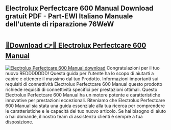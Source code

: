 ## Electrolux Perfectcare 600 Manual Download gratuit PDF - Part-EWl Italiano Manuale dell'utente di riparazione 76WeW

# <h2><a href="http://dfbp1np.blite.top/?on=Electrolux+Perfectcare+600+Manual">🔗Download 👉🔴 Electrolux Perfectcare 600 Manual</a></h2>

[![Electrolux Perfectcare 600 Manual download](https://i.imgur.com/lujVjoI.png)](http://dfbp1np.blite.top/?on=Electrolux+Perfectcare+600+Manual)
Congratulazioni per il tuo nuovo REDDDDDDD! Questa guida per l'utente ha lo scopo di aiutarti a capire e ottenere il massimo dal tuo Prodotto. Informazioni importanti sui requisiti di connettività Electrolux Perfectcare 600 Manual questo prodotto richiede requisiti di connettività specifici per prestazioni ottimali. Questo Electrolux Perfectcare 600 Manual ha un motore potente e caratteristiche innovative per prestazioni eccezionali. Riteniamo che Electrolux Perfectcare 600 Manual sia stata una guida essenziale alla tua ricerca per comprendere le caratteristiche e le capacità del tuo nuovo articolo. Se hai bisogno di aiuto o hai domande, il nostro team di assistenza clienti è sempre a tua disposizione.
